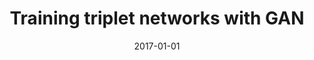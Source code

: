 ---
# Documentation: https://wowchemy.com/docs/managing-content/

title: Training triplet networks with GAN
subtitle: ''
summary: ''
authors:
- zieba
- Lei Wang
tags: []
categories: []
date: '2017-01-01'
lastmod: 2022-10-07T05:50:49Z
featured: false
draft: false

# Featured image
# To use, add an image named `featured.jpg/png` to your page's folder.
# Focal points: Smart, Center, TopLeft, Top, TopRight, Left, Right, BottomLeft, Bottom, BottomRight.
image:
  caption: ''
  focal_point: ''
  preview_only: false

# Projects (optional).
#   Associate this post with one or more of your projects.
#   Simply enter your project's folder or file name without extension.
#   E.g. `projects = ["internal-project"]` references `content/project/deep-learning/index.md`.
#   Otherwise, set `projects = []`.
projects: []
publishDate: '2022-10-07T05:50:48.812231Z'
publication_types:
- '4'
abstract: ''
publication: ''
---